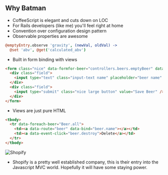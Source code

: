 ## Why Batman

- CoffeeScript is elegant and cuts down on LOC
- For Rails developers (like me) you'll feel right at home
- Convention over configuration design pattern
- Observable properties are awesome

```coffeescript
@emptyEntry.observe 'gravity', (newVal, oldVal) ->
  @set 'abv', @get('calculated_abv')
```

- Built in form binding with views

``` html
<form class="nice" data-formfor-beer="controllers.beers.emptyBeer" data-event-submit="controllers.beers.create">
  <div class="field">
    <input type="text" class="input-text name" placeholder="beer name" data-bind="beer.name" />
  </div>
  <div class="field">
    <input type="submit" class="nice large button" value="Save Beer" />
  </div>
</form>
```

- Views are just pure HTML

```html
<tbody>
  <tr data-foreach-beer="Beer.all">
    <td><a data-route="beer" data-bind="beer.name"></a></td>
    <td><a data-event-click="beer.destroy">Delete</a></td>
  </tr>
</tbody>
```

![Shopify](http://wiki.shopify.com/upload/a/a6/Shopify-2010-black.png)

- Shopify is a pretty well established company, this is their entry into the Javascript MVC world. Hopefully it will have some staying power.
